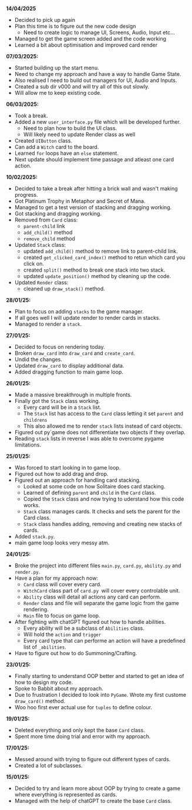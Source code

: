 **14/04/2025**
* Decided to pick up again
* Plan this time is to figure out the new code design
    * Need to create logic to manage UI, Screens, Audio, Input etc...
* Managed to get the game screen added and the code working
* Learned a bit about optimisation and improved card render

**07/03/2025:**
* Started building up the start menu.
* Need to change my approach and have a way to handle Game State.
* Also realised I need to build out managers for UI, Audio and Inputs.
* Created a sub dir v000 and will try all of this out slowly.
* Will allow me to keep existing code.

**06/03/2025:**
* Took a break.
* Added a new `user_interface.py` file which will be developed further.
    * Need to plan how to build the UI class.
    * Will likely need to update Render class as well
* Created `UIButton` class.
* Can add a `Witch` card to the board.
* Learned `for` loops have an `else` statement.
* Next update should implement time passage and atleast one card action.

**10/02/2025:**
* Decided to take a break after hitting a brick wall and wasn't making progress.
* Got Platinum Trophy in Metaphor and Secret of Mana.
* Managed to get a test version of stacking and dragging working.
* Got stacking and dragging working.
* Removed from `Card` class:
    * `parent-child` link
    * `add_child()` method
    * `remove_child` method
* Updated `Stack` class:
    * updated `add_child()` method to remove link to parent-child link.
    * created `get_clicked_card_index()` method to retun which card you click on.
    * created `split()` method to break one stack into two stack.
    * updated `update_position()` method by cleaning up the code.
* Updated `Render` class:
    * cleaned up `draw_stack()` method.

**28/01/25:**

* Plan to focus on adding `stacks` to the game manager.
* If all goes well I will update render to render cards in stacks.
* Managed to render a `stack`.

**27/01/25:**

* Decided to focus on rendering today.
* Broken `draw_card` into `draw_card` and `create_card`.
* Undid the changes.
* Updated `draw_card` to display additional data.
* Added dragging function to main game loop.

**26/01/25:**

* Made a massive breakthrough in multiple fronts.
* Finally got the `Stack` class working.
    * Every card will be in a `Stack` list.
    * The `Stack` list has access to the `Card` class letting it set `parent` and `childrens`
    * This also allowed me to render `stack` lists instead of card objects.
* Figured out py`game does not differentiate two objects if they overlap.
* Reading `stack` lists in reverse I was able to overcome pygame limitations.

**25/01/25:**

* Was forced to start looking in to game loop.
* Figured out how to add drag and drop.
* Figured out an approach for handling card stacking.
    * Looked at some code on how Solitaire does card stacking.
    * Learned of defining `parent` and `child` in the `Card` class.
    * Copied the `Stack` class and now trying to uderstand how this code works.
    * `Stack` class manages cards. It checks and sets the parent for the Card class.
    * `Stack` class handles adding, removing and creating new stacks of cards.
* Added `stack.py`.
* main game loop looks very messy atm.

**24/01/25:**

* Broke the project into different files `main.py`, `card.py`, `ability.py` and `render.py`.
* Have a plan for my approach now:
    * `Card` class will cover every card.
    * `WitchCard` class  part of `card.py `will cover every controlable unit.
    * `Ability` class will detail all actions any card can perform.
    * `Render` class and file will separate the game logic from the game rendering.
    * `Main` file to focus on game loop.
* After fighting with chatGPT figured out how to handle abilities.
    * Every ability will be a subclass of `Abilities` class.
    * Will hold the `action` and `trigger`
    * Every card type that can performe an action will have a predefined list of `_abilities`.
* Have to figure out how to do Summoning/Crafting.

**23/01/25:**

* Finally starting to understand OOP better and started to get an idea of how to design my code.
* Spoke to Babbit about my approach.
* Due to frustration I decided to look into `PyGame`. Wrote my first custome `draw_card()` method.
* Woo hoo first ever actual use for `tuples` to define colour.

**19/01/25:**

* Deleted everything and only kept the base `Card` class.
* Spent more time doing trial and error with my approach.

**17/01/25:**

* Messed around with trying to figure out different types of cards.
* Created a lot of subclasses.

**15/01/25:**

* Decided to try and learn more about OOP by trying to create a game where everything is represented as cards.
* Managed with the help of chatGPT to create the base `Card` class.